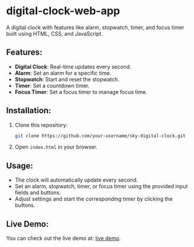 # digital-clock-web-app
A digital clock with features like alarm, stopwatch, timer, and focus timer built using HTML, CSS, and JavaScript.

## Features:
- **Digital Clock**: Real-time updates every second.
- **Alarm**: Set an alarm for a specific time.
- **Stopwatch**: Start and reset the stopwatch.
- **Timer**: Set a countdown timer.
- **Focus Timer**: Set a focus timer to manage focus time.

## Installation:
1. Clone this repository:
   ```bash
   git clone https://github.com/your-username/sky-digital-clock.git
   ```
2. Open `index.html` in your browser.

## Usage:
- The clock will automatically update every second.
- Set an alarm, stopwatch, timer, or focus timer using the provided input fields and buttons.
- Adjust settings and start the corresponding timer by clicking the buttons.

## Live Demo:
You can check out the live demo at: [ live demo](https://muzamal-478.github.io/digital-clock-web-app/).

